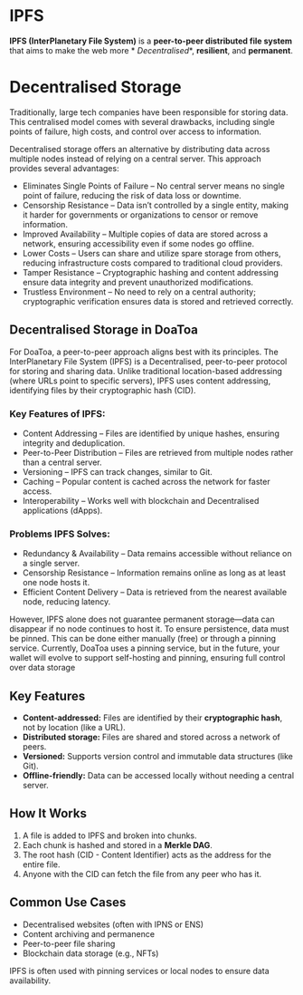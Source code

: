 # IPFS

**IPFS (InterPlanetary File System)** is a **peer-to-peer distributed file system** that aims to make the web more *
*Decentralised**, **resilient**, and **permanent**.

# Decentralised Storage

Traditionally, large tech companies have been responsible for storing data. This centralised model comes with several
drawbacks, including single points of failure, high costs, and control over access to information.

Decentralised storage offers an alternative by distributing data across multiple nodes instead of relying on a central
server. This approach provides several advantages:

- Eliminates Single Points of Failure – No central server means no single point of failure, reducing the risk of data
  loss or downtime.
- Censorship Resistance – Data isn’t controlled by a single entity, making it harder for governments or organizations to
  censor or remove information.
- Improved Availability – Multiple copies of data are stored across a network, ensuring accessibility even if some nodes
  go offline.
- Lower Costs – Users can share and utilize spare storage from others, reducing infrastructure costs compared to
  traditional cloud providers.
- Tamper Resistance – Cryptographic hashing and content addressing ensure data integrity and prevent unauthorized
  modifications.
- Trustless Environment – No need to rely on a central authority; cryptographic verification ensures data is stored and
  retrieved correctly.

## Decentralised Storage in DoaToa

For DoaToa, a peer-to-peer approach aligns best with its principles. The InterPlanetary File System (IPFS) is a
Decentralised, peer-to-peer protocol for storing and sharing data. Unlike traditional location-based addressing (where
URLs point to specific servers), IPFS uses content addressing, identifying files by their cryptographic hash (CID).

### Key Features of IPFS:

- Content Addressing – Files are identified by unique hashes, ensuring integrity and deduplication.
- Peer-to-Peer Distribution – Files are retrieved from multiple nodes rather than a central server.
- Versioning – IPFS can track changes, similar to Git.
- Caching – Popular content is cached across the network for faster access.
- Interoperability – Works well with blockchain and Decentralised applications (dApps).

### Problems IPFS Solves:

- Redundancy & Availability – Data remains accessible without reliance on a single server.
- Censorship Resistance – Information remains online as long as at least one node hosts it.
- Efficient Content Delivery – Data is retrieved from the nearest available node, reducing latency.

However, IPFS alone does not guarantee permanent storage—data can disappear if no node continues to host it. To ensure
persistence, data must be pinned. This can be done either manually (free) or through a pinning service. Currently,
DoaToa uses a pinning service, but in the future, your wallet will evolve to support self-hosting and pinning, ensuring
full control over data storage

## Key Features

- **Content-addressed:** Files are identified by their **cryptographic hash**, not by location (like a URL).
- **Distributed storage:** Files are shared and stored across a network of peers.
- **Versioned:** Supports version control and immutable data structures (like Git).
- **Offline-friendly:** Data can be accessed locally without needing a central server.

## How It Works

1. A file is added to IPFS and broken into chunks.
2. Each chunk is hashed and stored in a **Merkle DAG**.
3. The root hash (CID - Content Identifier) acts as the address for the entire file.
4. Anyone with the CID can fetch the file from any peer who has it.

## Common Use Cases

- Decentralised websites (often with IPNS or ENS)
- Content archiving and permanence
- Peer-to-peer file sharing
- Blockchain data storage (e.g., NFTs)

IPFS is often used with pinning services or local nodes to ensure data availability.